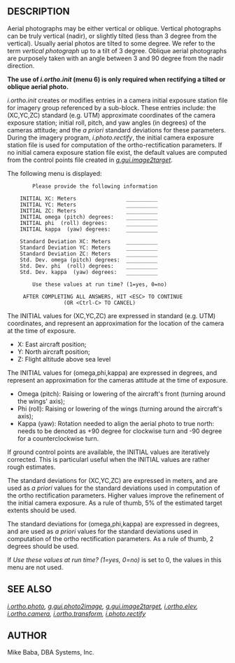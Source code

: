 ## DESCRIPTION

Aerial photographs may be either vertical or oblique. Vertical
photographs can be truly vertical (nadir), or slightly tilted (less than
3 degree from the vertical). Usually aerial photos are tilted to some
degree. We refer to the term *vertical photograph* up to a tilt of 3
degree.
Oblique aerial photographs are purposely taken with an angle between 3
and 90 degree from the nadir direction.

**The use of *i.ortho.init* (menu 6) is only required when rectifying a
tilted or oblique aerial photo.**

*i.ortho.init* creates or modifies entries in a camera initial exposure
station file for imagery group referenced by a sub-block. These entries
include: the (XC,YC,ZC) standard (e.g. UTM) approximate coordinates of
the camera exposure station; initial roll, pitch, and yaw angles (in
degrees) of the cameras attitude; and the *a priori* standard deviations
for these parameters. During the imagery program, *i.photo.rectify*, the
initial camera exposure station file is used for computation of the
ortho-rectification parameters. If no initial camera exposure station
file exist, the default values are computed from the control points file
created in *[g.gui.image2target](g.gui.image2target.md)*.

The following menu is displayed:

```shell
        Please provide the following information

    INITIAL XC: Meters                __________
    INITIAL YC: Meters                __________
    INITIAL ZC: Meters                __________
    INITIAL omega (pitch) degrees:    __________
    INITIAL phi  (roll) degrees:      __________
    INITIAL kappa  (yaw) degrees:     __________

    Standard Deviation XC: Meters     __________
    Standard Deviation YC: Meters     __________
    Standard Deviation ZC: Meters     __________
    Std. Dev. omega (pitch) degrees:  __________
    Std. Dev. phi  (roll) degrees:    __________
    Std. Dev. kappa  (yaw) degrees:   __________

        Use these values at run time? (1=yes, 0=no)

     AFTER COMPLETING ALL ANSWERS, HIT <ESC> TO CONTINUE
                  (OR <Ctrl-C> TO CANCEL)
```

The INITIAL values for (XC,YC,ZC) are expressed in standard (e.g. UTM)
coordinates, and represent an approximation for the location of the
camera at the time of exposure.

- X: East aircraft position;
- Y: North aircraft position;
- Z: Flight altitude above sea level

The INITIAL values for (omega,phi,kappa) are expressed in degrees, and
represent an approximation for the cameras attitude at the time of
exposure.

- Omega (pitch): Raising or lowering of the aircraft's front (turning
  around the wings' axis);
- Phi (roll): Raising or lowering of the wings (turning around the
  aircraft's axis);
- Kappa (yaw): Rotation needed to align the aerial photo to true north:
  needs to be denoted as +90 degree for clockwise turn and -90 degree
  for a counterclockwise turn.

If ground control points are available, the INITIAL values are
iteratively corrected. This is particularl useful when the INITIAL
values are rather rough estimates.

The standard deviations for (XC,YC,ZC) are expressed in meters, and are
used as *a priori* values for the standard deviations used in
computation of the ortho rectification parameters. Higher values improve
the refinement of the initial camera exposure. As a rule of thumb, 5% of
the estimated target extents should be used.

The standard deviations for (omega,phi,kappa) are expressed in degrees,
and are used as *a priori* values for the standard deviations used in
computation of the ortho rectification parameters. As a rule of thumb, 2
degrees should be used.

If *Use these values at run time? (1=yes, 0=no)* is set to 0, the values
in this menu are not used.

## SEE ALSO

*[i.ortho.photo](i.ortho.photo.md),
[g.gui.photo2image](g.gui.photo2image.md),
[g.gui.image2target](g.gui.image2target.md),
[i.ortho.elev](i.ortho.elev.md), [i.ortho.camera](i.ortho.camera.md),
[i.ortho.transform](i.ortho.transform.md),
[i.photo.rectify](i.photo.rectify.md)*

## AUTHOR

Mike Baba, DBA Systems, Inc.
